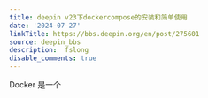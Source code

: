 ```yaml
---
title: deepin v23下dockercompose的安装和简单使用
date: '2024-07-27'
linkTitle: https://bbs.deepin.org/en/post/275601
source: deepin_bbs
description:  fslong 
disable_comments: true
---
```

Docker 是一个
